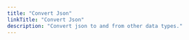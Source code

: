 ```yaml
---
title: "Convert Json"
linkTitle: "Convert Json"
description: "Convert json to and from other data types."
---
```

